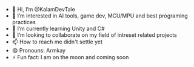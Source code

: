 - 👋 Hi, I’m @KalamDevTale
- 👀 I’m interested in AI tools, game dev, MCU/MPU and best programing practices
- 🌱 I’m currently learning Unity and C#
- 💞️ I’m looking to collaborate on my field of intreset related projects
- 📫 How to reach me didn't settle yet
- 😄 Pronouns: Armkay
- ⚡ Fun fact: I am on the moon and coming soon

<!---
KalamDevTale/KalamDevTale is a ✨ special ✨ repository because its `README.md` (this file) appears on your GitHub profile.
You can click the Preview link to take a look at your changes.
--->
